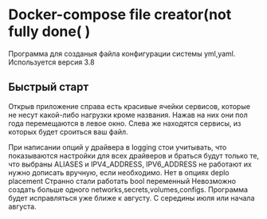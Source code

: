Docker-compose file creator(not fully done( )
=============================
Программа для созданыя файла конфигурации системы yml,yaml. 
Используется версия 3.8

Быстрый старт
-----------
Открыв приложение справа есть красивые ячейки сервисов, которые не несут какой-либо нагрузки кроме названия. Нажав на них они пол года перемещаются в левое окно.
Слева же находятся сервисы, из которых будет сроиться ваш файл.

При написании опций у драйвера в logging стои учитывать, что показываются настройки для всех драйверов и браться будут только те, что выбраны
ALIASES и IPV4_ADDRESS, IPV6_ADDRESS не работают их нужно дописать вручную, если необходимо.
Нет в опциях deplo placement
Странно стали работать bool переменный
Невозможно создать больше одного networks,secrets,volumes,configs.
Программа будет исправляться уже ближе к августу. С середины июля или начала августа.
